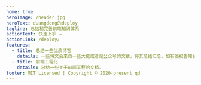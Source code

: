 ```yaml
---
home: true
heroImage: /header.jpg
heroText: duangdong的deploy
tagline: 总结和完善前端知识体系
actionText: 快速上手 →
actionLink: /deploy/
features:
  - title: 总结一些优质博客
    details: 一些博文会来自一些大佬或者是公众号的文章，将其总结汇总，如有侵权告知会删除滴。
  - title: 前端工程化
    details: 总结一些关于前端工程的文档。
footer: MIT Licensed | Copyright © 2020-present qd
---
```

